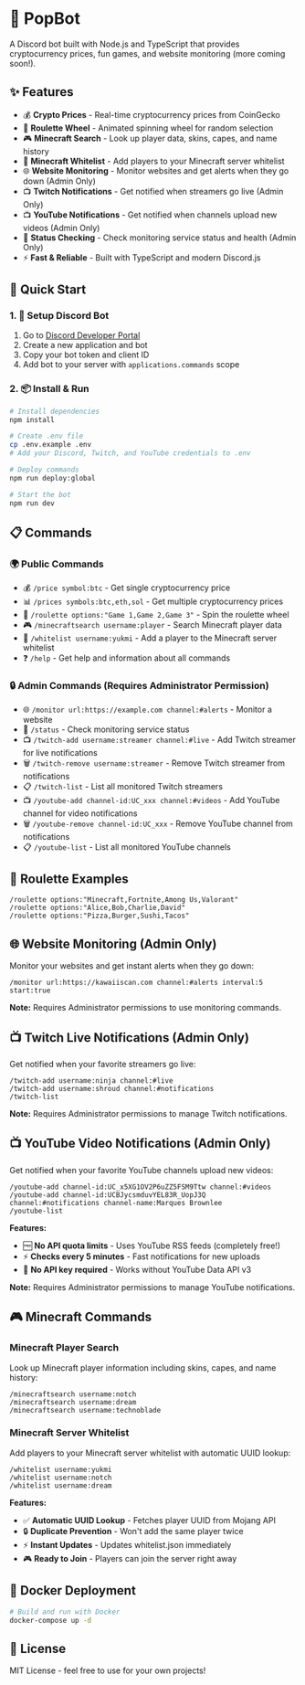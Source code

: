 # 🤖 PopBot 
A Discord bot built with Node.js and TypeScript that provides cryptocurrency prices, fun games, and website monitoring (more coming soon!).

## ✨ Features

- 💰 **Crypto Prices** - Real-time cryptocurrency prices from CoinGecko
- 🎰 **Roulette Wheel** - Animated spinning wheel for random selection
- 🎮 **Minecraft Search** - Look up player data, skins, capes, and name history
- 📝 **Minecraft Whitelist** - Add players to your Minecraft server whitelist
- 🌐 **Website Monitoring** - Monitor websites and get alerts when they go down (Admin Only)
- 📺 **Twitch Notifications** - Get notified when streamers go live (Admin Only)
- 📺 **YouTube Notifications** - Get notified when channels upload new videos (Admin Only)
- 🔧 **Status Checking** - Check monitoring service status and health (Admin Only)
- ⚡ **Fast & Reliable** - Built with TypeScript and modern Discord.js

## 🚀 Quick Start

### 1. 🔧 Setup Discord Bot

1. Go to [Discord Developer Portal](https://discord.com/developers/applications)
2. Create a new application and bot
3. Copy your bot token and client ID
4. Add bot to your server with `applications.commands` scope

### 2. 📦 Install & Run

```bash
# Install dependencies
npm install

# Create .env file
cp .env.example .env
# Add your Discord, Twitch, and YouTube credentials to .env

# Deploy commands
npm run deploy:global

# Start the bot
npm run dev
```

## 📋 Commands

### 🌍 Public Commands
- 💰 `/price symbol:btc` - Get single cryptocurrency price
- 📊 `/prices symbols:btc,eth,sol` - Get multiple cryptocurrency prices
- 🎰 `/roulette options:"Game 1,Game 2,Game 3"` - Spin the roulette wheel
- 🎮 `/minecraftsearch username:player` - Search Minecraft player data
- 📝 `/whitelist username:yukmi` - Add a player to the Minecraft server whitelist
- ❓ `/help` - Get help and information about all commands

### 🔒 Admin Commands (Requires Administrator Permission)
- 🌐 `/monitor url:https://example.com channel:#alerts` - Monitor a website
- 🔧 `/status` - Check monitoring service status
- 📺 `/twitch-add username:streamer channel:#live` - Add Twitch streamer for live notifications
- 🗑️ `/twitch-remove username:streamer` - Remove Twitch streamer from notifications
- 📋 `/twitch-list` - List all monitored Twitch streamers
- 📺 `/youtube-add channel-id:UC_xxx channel:#videos` - Add YouTube channel for video notifications
- 🗑️ `/youtube-remove channel-id:UC_xxx` - Remove YouTube channel from notifications
- 📋 `/youtube-list` - List all monitored YouTube channels

## 🎰 Roulette Examples

```
/roulette options:"Minecraft,Fortnite,Among Us,Valorant"
/roulette options:"Alice,Bob,Charlie,David"
/roulette options:"Pizza,Burger,Sushi,Tacos"
```

## 🌐 Website Monitoring (Admin Only)

Monitor your websites and get instant alerts when they go down:

```
/monitor url:https://kawaiiscan.com channel:#alerts interval:5 start:true
```

**Note:** Requires Administrator permissions to use monitoring commands.

## 📺 Twitch Live Notifications (Admin Only)

Get notified when your favorite streamers go live:

```
/twitch-add username:ninja channel:#live
/twitch-add username:shroud channel:#notifications
/twitch-list
```

**Note:** Requires Administrator permissions to manage Twitch notifications.

## 📺 YouTube Video Notifications (Admin Only)

Get notified when your favorite YouTube channels upload new videos:

```
/youtube-add channel-id:UC_x5XG1OV2P6uZZ5FSM9Ttw channel:#videos
/youtube-add channel-id:UCBJycsmduvYEL83R_UopJ3Q channel:#notifications channel-name:Marques Brownlee
/youtube-list
```

**Features:**
- 🆓 **No API quota limits** - Uses YouTube RSS feeds (completely free!)
- ⚡ **Checks every 5 minutes** - Fast notifications for new uploads
- 🔑 **No API key required** - Works without YouTube Data API v3

**Note:** Requires Administrator permissions to manage YouTube notifications.

## 🎮 Minecraft Commands

### Minecraft Player Search

Look up Minecraft player information including skins, capes, and name history:

```
/minecraftsearch username:notch
/minecraftsearch username:dream
/minecraftsearch username:technoblade
```

### Minecraft Server Whitelist

Add players to your Minecraft server whitelist with automatic UUID lookup:

```
/whitelist username:yukmi
/whitelist username:notch
/whitelist username:dream
```

**Features:**
- ✅ **Automatic UUID Lookup** - Fetches player UUID from Mojang API
- 🔒 **Duplicate Prevention** - Won't add the same player twice
- ⚡ **Instant Updates** - Updates whitelist.json immediately
- 🎮 **Ready to Join** - Players can join the server right away

## 🐳 Docker Deployment

```bash
# Build and run with Docker
docker-compose up -d
```


## 📄 License

MIT License - feel free to use for your own projects!

